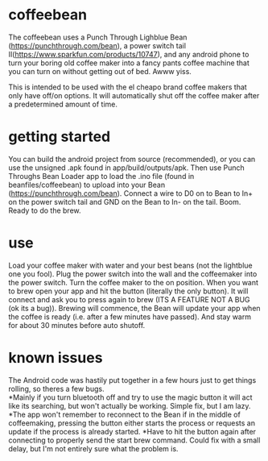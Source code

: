 # coffeebean
The coffeebean uses a Punch Through Lighblue Bean (https://punchthrough.com/bean), a power switch tail II(https://www.sparkfun.com/products/10747), and any android phone to turn your boring old coffee maker into a fancy pants coffee machine that you can turn on without getting out of bed.  Awww yiss.

This is intended to be used with the el cheapo brand coffee makers that only have off/on options.  It will automatically shut off the coffee maker after a predetermined amount of time.

# getting started
You can build the android project from source (recommended), or you can use the unsigned .apk found in app/build/outputs/apk.  Then use Punch Throughs Bean Loader app to load the .ino file (found in beanfiles/coffeebean) to upload into your Bean (https://punchthrough.com/bean).  Connect a wire to D0 on to Bean to In+ on the power switch tail and GND on the Bean to In- on the tail.  Boom.  Ready to do the brew.

# use
Load your coffee maker with water and your best beans (not the lightblue one you fool).  Plug the power switch into the wall and the coffeemaker into the power switch.  Turn the coffee maker to the on position.  When you want to brew open your app and hit the button (literally the only button).  It will connect and ask you to press again to brew (ITS A FEATURE NOT A BUG (ok its a bug)).  Brewing will commence, the Bean will update your app when the coffee is ready (i.e. after a few minutes have passed). And stay warm for about 30 minutes before auto shutoff.

# known issues
The Android code was hastily put together in a few hours just to get things rolling, so theres a few bugs.  
*Mainly if you turn bluetooth off and try to use the magic button it will act like its searching, but won't actually be working.  Simple fix, but I am lazy.
*The app won't remember to reconnect to the Bean if in the middle of coffeemaking, pressing the button either starts the process or requests an update if the process is already started.
*Have to hit the button again after connecting to properly send the start brew command. Could fix with a small delay, but I'm not entirely sure what the problem is.

